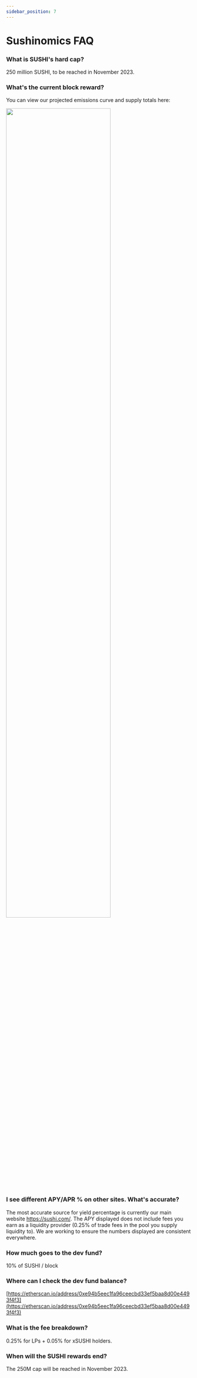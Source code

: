 ```yaml
---
sidebar_position: 7
---
```


# Sushinomics FAQ

### What is SUSHI's hard cap?

250 million SUSHI, to be reached in November 2023.

### What's the current block reward?

You can view our projected emissions curve and supply totals here:

<img src='/img/faqimg/nomics1.png' alt="" width="75%" />

### I see different APY/APR % on other sites. What's accurate?

The most accurate source for yield percentage is currently our main website https://sushi.com/. The APY displayed does not include fees you earn as a liquidity provider (0.25% of trade fees in the pool you supply liquidity to). We are working to ensure the numbers displayed are consistent everywhere.

### How much goes to the dev fund?

10% of SUSHI / block

### Where can I check the dev fund balance?

[https://etherscan.io/address/0xe94b5eec1fa96ceecbd33ef5baa8d00e4493f4f3](https://etherscan.io/address/0xe94b5eec1fa96ceecbd33ef5baa8d00e4493f4f3)

### What is the fee breakdown?

0.25% for LPs + 0.05% for xSUSHI holders.

### When will the SUSHI rewards end?

The 250M cap will be reached in November 2023.
